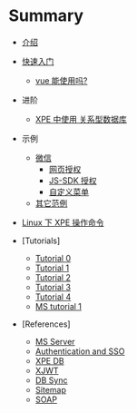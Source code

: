 # Summary

* [介绍](README.md)
* [快速入门](quick_start/README.md)
    * [vue 能使用吗?](quick_start/use_vue.md)
* 进阶
    * [XPE 中使用 关系型数据库](advance/mysql.md)
* 示例
    * [微信](samples/wechart/README.md)
        * [网页授权](samples/wechart/oauth.md)
        * [JS-SDK 授权](samples/wechart/jssdk_ticket.md)
        * [自定义菜单](samples/wechart/menu.md)
    * [其它范例](samples/others.md)
* [Linux 下 XPE 操作命令](Linux_XPE.md)
* [Tutorials]
    * [Tutorial 0](tutorials/tutorial_0.md)
    * [Tutorial 1](tutorials/tutorial_1.md)
    * [Tutorial 2](tutorials/tutorial_2.md)
    * [Tutorial 3](tutorials/tutorial_3.md)
    * [Tutorial 4](tutorials/tutorial_4.md)
    * [MS tutorial 1](tutorials/ms_1.md)
    
* [References]
    * [MS Server](manual/ms.md)
    * [Authentication and SSO](manual/auth.md)
    * [XPE DB](manual/dbIntro.md)
    * [XJWT](manual/jwt.md)
    * [DB Sync](manual/dbsync.md)
    * [Sitemap](manual/sitemap.md)
    * [SOAP](manual/soap.md)
    
